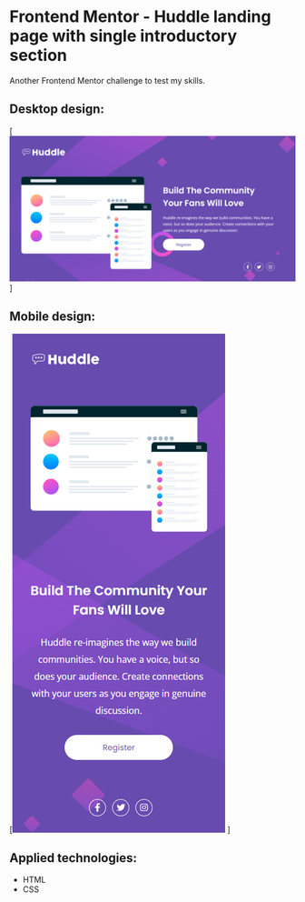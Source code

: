 # Frontend Mentor - Huddle landing page with single introductory section

Another Frontend Mentor challenge to test my skills.

## Desktop design:
[<img src="src\design\desktop.png"> ]

## Mobile design:
[<img src="src\design\mobile.png"> ]

## Applied technologies: 

- HTML
- CSS